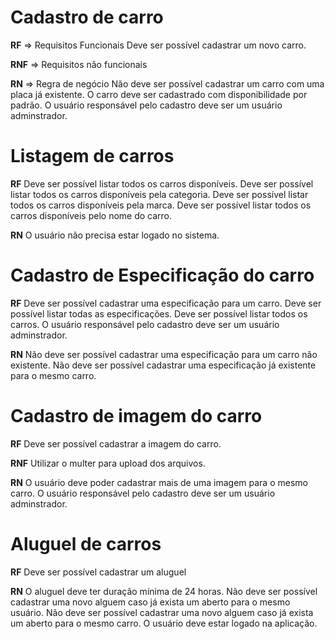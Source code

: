 # Cadastro de carro

**RF** => Requisitos Funcionais
Deve ser possível cadastrar um novo carro.

**RNF** => Requisitos não funcionais

**RN** => Regra de negócio
Não deve ser possível cadastrar um carro com uma placa já existente.
O carro deve ser cadastrado com disponibilidade por padrão.
O usuário responsável pelo cadastro deve ser um usuário adminstrador.

# Listagem de carros

**RF**
Deve ser possível listar todos os carros disponíveis.
Deve ser possível listar todos os carros disponíveis pela categoria.
Deve ser possível listar todos os carros disponíveis pela marca.
Deve ser possível listar todos os carros disponíveis pelo nome do carro.

**RN**
O usuário não precisa estar logado no sistema.

# Cadastro de Especificação do carro

**RF**
Deve ser possível cadastrar uma especificação para um carro.
Deve ser possível listar todas as especificações.
Deve ser possível listar todos os carros.
O usuário responsável pelo cadastro deve ser um usuário adminstrador.

**RN**
Não deve ser possível cadastrar uma especificação para um carro não existente.
Não deve ser possível cadastrar uma especificação já existente para o mesmo carro.

# Cadastro de imagem do carro

**RF**
Deve ser possível cadastrar a imagem do carro.

**RNF**
Utilizar o multer para upload dos arquivos.

**RN**
O usuário deve poder cadastrar mais de uma imagem para o mesmo carro.
O usuário responsável pelo cadastro deve ser um usuário adminstrador.

# Aluguel de carros

**RF**
Deve ser possível cadastrar um aluguel

**RN**
O aluguel deve ter duração mínima de 24 horas.
Não deve ser possível cadastrar uma novo alguem caso já exista um aberto para o mesmo usuário.
Não deve ser possível cadastrar uma novo alguem caso já exista um aberto para o mesmo carro.
O usuário deve estar logado na aplicação.
